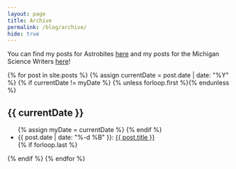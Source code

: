 ```yaml
---
layout: page
title: Archive
permalink: /blog/archive/
hide: true
---
```


You can find my posts for Astrobites <a
href="https://astrobites.org/author/shamilton/"
target="_blank">here</a> and my posts for the Michigan Science Writers <a
href="https://misciwriters.com/tag/stephaniehamilton/"
target="_blank">here</a>!

<section class="archive-post-list">

   {% for post in site.posts %}
       {% assign currentDate = post.date | date: "%Y" %}
       {% if currentDate != myDate %}
           {% unless forloop.first %}</ul>{% endunless %}
           <h1>{{ currentDate }}</h1>
           <ul>
           {% assign myDate = currentDate %}
       {% endif %}
       <li><span>{{ post.date | date: "%-d %B" }}</span>:  <a href="{{ post.url }}">{{ post.title }}</a></li>
       {% if forloop.last %}</ul>{% endif %}
   {% endfor %}

</section>
